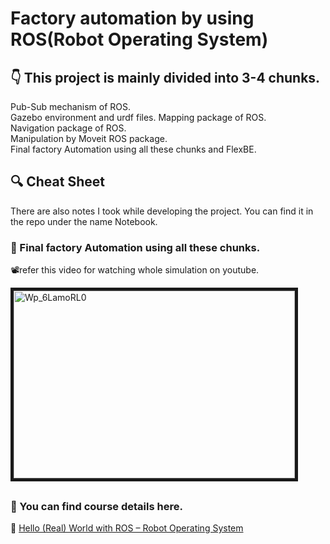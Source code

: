 # Factory automation by using ROS(Robot Operating System)        

##  👇 This project is mainly divided into 3-4 chunks.       
 Pub-Sub mechanism of ROS.   
 Gazebo environment and urdf files.
 Mapping package of ROS.     
 Navigation package of ROS.     
 Manipulation by Moveit ROS package.     
 Final factory Automation using all these chunks and FlexBE.         
##          

##  🔍 Cheat Sheet
 There are also notes I took while developing the project. You can find it in the repo under the name Notebook.

### 🙌 Final factory Automation using all these chunks.                
📽️refer this video for watching whole simulation on youtube.                   

<a href="https://www.youtube.com/watch?v=iobNmLXOrJo" target="_blank"><img src="http://img.youtube.com/vi/Wp_6LamoRL0/0.jpg" alt="Wp_6LamoRL0" width="450" height="300" border="5" /></a>       

##       
### 🤖 You can find course details here.     
  📍 [Hello (Real) World with ROS – Robot Operating System](https://www.edx.org/course/hello-real-world-with-ros-robot-operating-system)